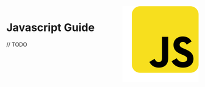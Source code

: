<img src="https://raw.githubusercontent.com/Gorachevsky/guides/67dfcbb37e00496c21764b135517d5714e21c574/docs/images/javascript-logo.svg" align="right" width="200" height="200" />

# Javascript Guide

// TODO
